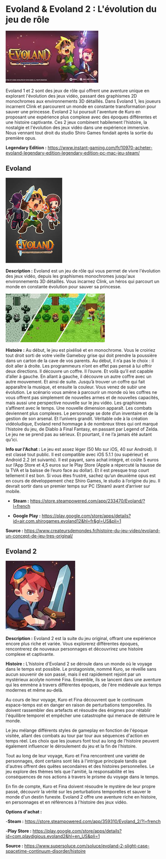 # Evoland & Evoland 2 : L'évolution du jeu de rôle

![Evoland](1et2.jpeg)

Evoland 1 et 2 sont des jeux de rôle qui offrent une aventure unique en explorant l'évolution des jeux vidéo, passant des graphismes 2D monochromes aux environnements 3D détaillés. Dans Evoland 1, les joueurs incarnent Clink et parcourent un monde en constante transformation pour sauver une princesse. Evoland 2 lui poursuit l'aventure de Kuro en proposant une expérience plus complexe avec des époques différentes et une histoire captivante. Ces 2 jeux combinent habilement l'histoire, la nostalgie et l'évolution des jeux vidéo dans une expérience immersive. Nous vennant tout droit du studio Shiro Games fondait après la sortie du première opus.

**Legendary Edition :** https://www.instant-gaming.com/fr/10970-acheter-evoland-legendary-edition-legendary-edition-pc-mac-jeu-steam/

## Evoland

![Evoland](Le1.jpeg)

**Description :** Evoland est un jeu de rôle qui vous permet de vivre l'évolution des jeux vidéo, depuis les graphismes monochromes jusqu'aux environnements 3D détaillés. Vous incarnez Clink, un héros qui parcourt un monde en constante évolution pour sauver sa princesse.

![Evoland](Imagedu1.jpeg)

**Histoire :**  Au début, le jeu est pixélisé et en monochrome. Vous le croiriez tout droit sorti de votre vieille Gameboy grise qui doit prendre la poussière dans un carton de la cave de vos parents. Au début, il n’a pas le choix : il doit aller à droite. Les programmeurs n’ont en effet pas pensé à lui offrir deux directions. Il découvre un coffre. Il l’ouvre. Et voilà qu’il est capable d’aller à gauche. En allant à gauche, il découvre un autre coffre avec un autre mouvement. Et ainsi de suite. Jusqu’à trouver un coffre qui fait apparaître la musique, et ensuite la couleur. Vous venez de subir une évolution.
Le scénario vous amène à parcourir un monde où les coffres ne vous offrent pas simplement de nouvelles armes et de nouvelles capacités, mais aussi une perspective nouvelle sur le jeu vidéo. Les graphismes s’affinent avec le temps. Une nouvelle dimension apparaît. Les combats deviennent plus complexes. Le personnage se dote d’un inventaire et de la gestion de son arsenal. Et l’univers grandit. Véritable ode à la création vidéoludique, Evoland rend hommage à de nombreux titres qui ont marqué l’histoire du jeu, de Diablo à Final Fantasy, en passant par Legend of Zelda. Le jeu ne se prend pas au sérieux. Et pourtant, il ne l’a jamais été autant qu’ici.

**Info sur l'Achat :** Le jeu est assez léger (50 Mo sur iOS, 40 sur Android). Il est classé tout public. Il est compatible avec iOS 5.1.1 (ou supérieur) et Android 2.2 (et suivants). Il est payant, sans achat intégré, et coûte 5 euros sur l’App Store et 4,5 euros sur le Play Store (Apple a répercuté la hausse de la TVA et la baisse de l’euro face au dollar). Et il est presque trop court tellement il est bon. Si vous êtes frustré, sachez qu’un deuxième opus est en cours de développement chez Shiro Games, le studio à l’origine du jeu. Il devrait sortir dans un premier temps sur PC (Steam) avant d’arriver sur mobile.

- **Steam :** https://store.steampowered.com/app/233470/Evoland/?l=french

- **Google Play :** https://play.google.com/store/apps/details?id=air.com.shirogames.evoland12&hl=fr&gl=US&pli=1

 **Source :** https://www.createursdemondes.fr/histoire-du-jeu-video/evoland-un-concept-de-jeu-tres-original/
## Evoland 2

![Evoland 2](index.jpeg)

**Description :** Evoland 2 est la suite du jeu original, offrant une expérience encore plus riche et variée. Vous explorerez différentes époques, rencontrerez de nouveaux personnages et découvrirez une histoire complexe et captivante.

**Histoire :** L'histoire d'Evoland 2 se déroule dans un monde où le voyage dans le temps est possible. Le protagoniste, nommé Kuro, se réveille sans aucun souvenir de son passé, mais il est rapidement rejoint par un mystérieux acolyte nommé Fina. Ensemble, ils se lancent dans une aventure qui les emmène à travers différentes époques, de l'ère médiévale aux temps modernes et même au-delà.

Au cours de leur voyage, Kuro et Fina découvrent que le continuum espace-temps est en danger en raison de perturbations temporelles. Ils doivent rassembler des artefacts et résoudre des énigmes pour rétablir l'équilibre temporel et empêcher une catastrophe qui menace de détruire le monde.

Le jeu mélange différents styles de gameplay en fonction de l'époque visitée, allant des combats au tour par tour aux séquences d'action en temps réel. Les choix que les joueurs font tout au long de l'histoire peuvent également influencer le déroulement du jeu et la fin de l'histoire.

Tout au long de leur voyage, Kuro et Fina rencontrent une variété de personnages, dont certains sont liés à l'intrigue principale tandis que d'autres offrent des quêtes secondaires et des histoires personnelles. Le jeu explore des thèmes tels que l'amitié, la responsabilité et les conséquences de nos actions à travers le prisme du voyage dans le temps.

En fin de compte, Kuro et Fina doivent résoudre le mystère de leur propre passé, découvrir la vérité sur les perturbations temporelles et sauver le monde d'un destin funeste. Evoland 2 offre une aventure riche en histoire, en personnages et en références à l'histoire des jeux vidéo.

**Options d'achat :** 

-**Steam :** https://store.steampowered.com/app/359310/Evoland_2/?l=french

-**Play Store :** https://play.google.com/store/apps/details?id=com.playdigious.evoland2&hl=en_US&pli=1

**Source :** https://www.supersoluce.com/soluce/evoland-2-slight-case-spacetime-continuum-disorder/histoire

